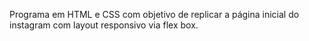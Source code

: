 Programa em HTML e CSS com objetivo de replicar a página inicial do instagram com layout responsivo via flex box.
